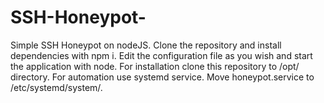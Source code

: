 # SSH-Honeypot-
Simple SSH Honeypot on nodeJS. Clone the repository and install dependencies with npm i. Edit the configuration file as you wish and start the application with node. 
For installation clone this repository to /opt/ directory. 
For automation use systemd service. Move honeypot.service to /etc/systemd/system/. 

